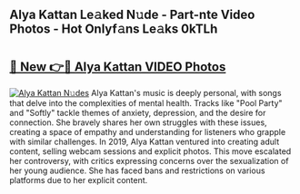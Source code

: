 ## Alya Kattan Le𝚊ked N𝚞de - Part-nte Video Photos - Hot Onlyf𝚊ns Le𝚊ks 0kTLh

# <h2><a href="http://ac26234.deff.icu/?id=Alya+Kattan">🔗 New 👉🔴 Alya Kattan VIDEO Photos</a></h2>

[![Alya Kattan N𝚞des](https://i.imgur.com/rIISA9y.gif)](http://ac26234.deff.icu/?id=Alya+Kattan)
Alya Kattan's music is deeply personal, with songs that delve into the complexities of mental health. Tracks like "Pool Party" and "Softly" tackle themes of anxiety, depression, and the desire for connection. She bravely shares her own struggles with these issues, creating a space of empathy and understanding for listeners who grapple with similar challenges. In 2019, Alya Kattan ventured into creating adult content, selling webcam sessions and explicit photos. This move escalated her controversy, with critics expressing concerns over the sexualization of her young audience. She has faced bans and restrictions on various platforms due to her explicit content.
